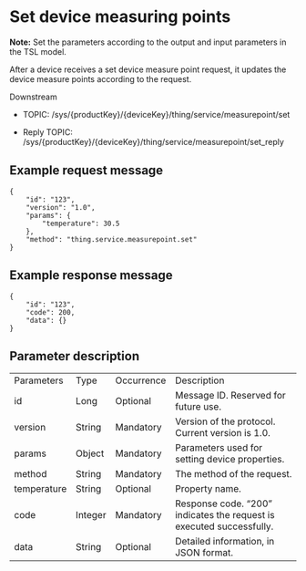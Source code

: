 # Set device measuring points

**Note:** Set the parameters according to the output and input parameters in the TSL model.

After a device receives a set device measure point request, it updates the device measure points according to the request.

Downstream
- TOPIC: /sys/{productKey}/{deviceKey}/thing/service/measurepoint/set

- Reply TOPIC: /sys/{productKey}/{deviceKey}/thing/service/measurepoint/set_reply

## Example request message

```
{
	"id": "123",
	"version": "1.0",
	"params": {
		"temperature": 30.5
	},
	"method": "thing.service.measurepoint.set"
}

```

## Example response message

```
{
	"id": "123",
	"code": 200,
	"data": {}
}

```

## Parameter description

<table>
  <tr>
    <td>Parameters</td>
    <td>Type</td>
    <td>Occurrence </td>
    <td>Description</td>
  </tr>
  <tr>
    <td>id</td>
    <td>Long</td>
    <td>Optional </td>
    <td>Message ID. Reserved for future use.</td>
  </tr>
  <tr>
    <td>version</td>
    <td>String</td>
    <td>Mandatory </td>
    <td>Version of the protocol. Current version is 1.0. </td>
  </tr>
  <tr>
    <td>params</td>
    <td>Object</td>
    <td>Mandatory </td>
    <td>Parameters used for setting device properties. </td>
  </tr>
  <tr>
    <td>method</td>
    <td>String</td>
    <td>Mandatory</td>
    <td>The method of the request. </td>
  </tr>
  <tr>
    <td>temperature</td>
    <td>String</td>
    <td>Optional</td>
    <td>Property name.</td>
  </tr>
  <tr>
    <td>code</td>
    <td>Integer</td>
    <td>Mandatory </td>
    <td>Response code. &ldquo;200&rdquo; indicates the request is executed successfully. </td>
  </tr>
  <tr>
    <td>data</td>
    <td>String</td>
    <td>Optional </td>
    <td>Detailed information, in JSON format. </td>
  </tr>
</table>
